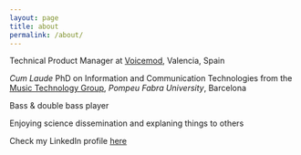```yaml
---
layout: page
title: about
permalink: /about/
---
```


Technical Product Manager at [Voicemod](https://voicemod.net/), Valencia, Spain

_Cum Laude_ PhD on Information and Communication Technologies from the [Music Technology Group](https://www.upf.edu/web/mtg), *Pompeu Fabra University*, Barcelona

Bass & double bass player

Enjoying science dissemination and explaning things to others

Check my LinkedIn profile [here](https://www.linkedin.com/in/andresperezlopez/)
